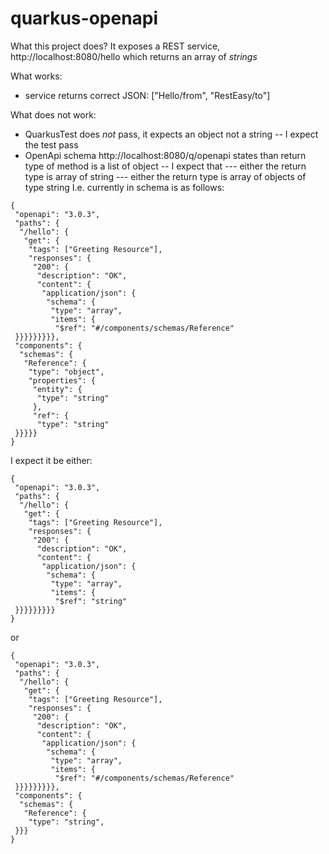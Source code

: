# quarkus-openapi

What this project does?
It exposes a REST service, http://localhost:8080/hello which returns an array of *strings*

What works:
- service returns correct JSON: ["Hello/from", "RestEasy/to"]

What does not work: 
- QuarkusTest does *not* pass, it expects an object not a string
-- I expect the test pass
- OpenApi schema http://localhost:8080/q/openapi states than return type of method is a list of object
-- I expect that
--- either the return type is array of string
--- either the return type is array of objects of type string
I.e. currently in schema is as follows:

```
{
 "openapi": "3.0.3",
 "paths": {
  "/hello": {
   "get": {
    "tags": ["Greeting Resource"],
    "responses": {
     "200": {
      "description": "OK",
      "content": {
       "application/json": {
        "schema": {
         "type": "array",
         "items": {
          "$ref": "#/components/schemas/Reference"
 }}}}}}}}},
 "components": {
  "schemas": {
   "Reference": {
    "type": "object",
    "properties": {
     "entity": {
      "type": "string"
     },
     "ref": {
      "type": "string"
 }}}}}
}
```

I expect it be either: 
```
{
 "openapi": "3.0.3",
 "paths": {
  "/hello": {
   "get": {
    "tags": ["Greeting Resource"],
    "responses": {
     "200": {
      "description": "OK",
      "content": {
       "application/json": {
        "schema": {
         "type": "array",
         "items": {
          "$ref": "string"
 }}}}}}}}}
}
```

or

```
{
 "openapi": "3.0.3",
 "paths": {
  "/hello": {
   "get": {
    "tags": ["Greeting Resource"],
    "responses": {
     "200": {
      "description": "OK",
      "content": {
       "application/json": {
        "schema": {
         "type": "array",
         "items": {
          "$ref": "#/components/schemas/Reference"
 }}}}}}}}},
 "components": {
  "schemas": {
   "Reference": {
    "type": "string",
 }}}
}
```
